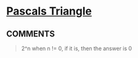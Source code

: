 # [Pascals Triangle](https://toph.co/p/pascals-triangle)

## __COMMENTS__

> 2^n when n != 0, if it is, then the answer is 0
